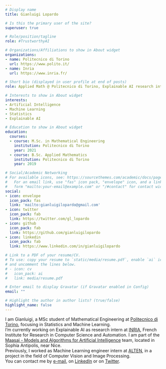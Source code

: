 ```yaml
---
# Display name
title: Gianluigi Lopardo

# Is this the primary user of the site?
superuser: true

# Role/position/tagline
role: #TrustworthyAI

# Organizations/Affiliations to show in About widget
organizations:
- name: Politecnico di Torino
  url: https://www.polito.it/
- name: Inria
  url: https://www.inria.fr/

# Short bio (displayed in user profile at end of posts)
role: Applied Math @ Politecnico di Torino, Explainable AI research intern @ INRIA.

# Interests to show in About widget
interests:
- Artificial Intelligence
- Machine Learning
- Statistics
- Explainable AI

# Education to show in About widget
education:
  courses:
  - course: M.Sc. in Mathematical Engineering
    institution: Politecnico di Torino
    year: 2021
  - course: B.Sc. Applied Mathematics
    institution: Politecnico di Torino
    year: 2019

# Social/Academic Networking
# For available icons, see: https://sourcethemes.com/academic/docs/page-builder/#icons
#   For an email link, use "fas" icon pack, "envelope" icon, and a link in the
#   form "mailto:your-email@example.com" or "/#contact" for contact widget.
social:
- icon: envelope
  icon_pack: fas
  link: 'mailto:gianluigilopardo@gmail.com'
- icon: twitter
  icon_pack: fab
  link: https://twitter.com/gl_lopardo
- icon: github
  icon_pack: fab
  link: https://github.com/gianluigilopardo
- icon: linkedin
  icon_pack: fab
  link: https://www.linkedin.com/in/gianluigilopardo

# Link to a PDF of your resume/CV.
# To use: copy your resume to `static/media/resume.pdf`, enable `ai` icons in `params.toml`, 
# and uncomment the lines below.
# - icon: cv
#   icon_pack: ai
#   link: media/resume.pdf

# Enter email to display Gravatar (if Gravatar enabled in Config)
email: ""

# Highlight the author in author lists? (true/false)
highlight_name: false
---
```

I am Gianluigi, a MSc student of Mathematical Engineering at [Politecnico di Torino](https://www.polito.it/), focusing in Statistics and Machine Learning.<br />
I’m currently working on Explainable AI as research intern at [INRIA](https://inria.fr/), French Institute for Research in Computer Science and Automation. I am part of the [Maasai - Models and Algorithms for Artificial Intelligence](https://team.inria.fr/maasai/) team, located in Sophia Antipolis, near Nice.<br />
Previously, I worked as Machine Learning engineer intern at [ALTEN](https://www.alten.com/), in a project in the field of Computer Vision and Image Processing.<br />
You can contact me by [e-mail](mailto:gianluigilopardo@gmail.com), on [LinkedIn](https://www.linkedin.com/in/gianluigilopardo/) or on [Twitter](https://twitter.com/gl_lopardo).

